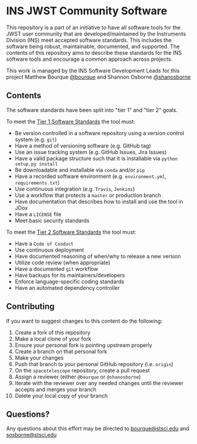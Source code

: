 # INS JWST Community Software

This repository is a part of an initiative to have all software tools for the JWST user community that are developed/maintained by the Instruments Division (INS) meet accepted software standards. This includes the software being robust, maintainable, documented, and supported. The contents of this repository aims to describe these standards for the INS software tools and encourage a common approach across projects.

This work is managed by the INS Software Development Leads for this project Matthew Bourque [@bourque](https://github.com/bourque) and Shannon Osborne [@shanosborne](https://github.com/shanosborne)

## Contents

The software standards have been split into "tier 1" and "tier 2" goals.

To meet the [Tier 1 Software Standards](tier1_standards/tier1_standards_overview.md) the tool must:
- Be version controlled in a software repository using a version control system (e.g. ``git``)
- Have a method of versioning software (e.g. GitHub tag)
- Use an issue tracking system (e.g. GitHub Issues, Jira Issues)
- Have a valid package structure such that it is installable via ``python setup.py install``
- Be downloadable and installable via ``conda`` and/or ``pip``
- Have a recorded software environment (e.g. ``environment.yml``, ``requirements.txt``)
- Use continuous integration (e.g. ``Travis``, ``Jenkins``)
- Use a workflow that protects a ``master`` or production branch
- Have documentation that describes how to install and use the tool in JDox
- Have a ``LICENSE`` file
- Meet basic security standards

To meet the [Tier 2 Software Standards](tier2_standards/tier2_standards_overview.md) the tool must:
- Have a ``Code of Conduct``
- Use continuous deployment
- Have documented reasoning of when/why to release a new version
- Utilize code review (when appropriate)
- Have a documented ``git`` workflow
- Have backups for its maintainers/developers
- Enforce language-specific coding standards
- Have an automated dependency controller


## Contributing

If you want to suggest changes to this content do the following:
1. Create a fork of this repository
2. Make a local clone of your fork
3. Ensure your personal fork is pointing upstream properly
4. Create a branch on that personal fork
5. Make your changes
6. Push that branch to your personal GitHub repository (i.e. ``origin``)
7. On the ``spacetelescope`` repository, create a pull request
8. Assign a reviewer (either ``@bourque`` or ``@shanosborne``)
9. Iterate with the reviewer over any needed changes until the reviewer accepts and merges your branch
10. Delete your local copy of your branch

## Questions?

Any questions about this effort may be directed to bourque@stsci.edu and sosborne@stsci.edu
